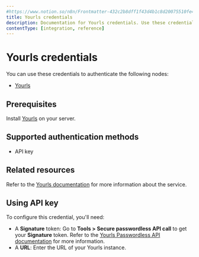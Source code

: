 ```yaml
---
#https://www.notion.so/n8n/Frontmatter-432c2b8dff1f43d4b1c8d20075510fe4
title: Yourls credentials
description: Documentation for Yourls credentials. Use these credentials to authenticate Yourls in n8n, a workflow automation platform.
contentType: [integration, reference]
---
```


# Yourls credentials

You can use these credentials to authenticate the following nodes:

- [Yourls](/integrations/builtin/app-nodes/n8n-nodes-base.yourls.md)

## Prerequisites

Install [Yourls](https://github.com/YOURLS/YOURLS) on your server.

## Supported authentication methods

- API key

## Related resources

Refer to the [Yourls documentation](https://yourls.org/docs) for more information about the service.

## Using API key

To configure this credential, you'll need:

- A **Signature** token: Go to **Tools > Secure passwordless API call** to get your **Signature** token. Refer to the [Yourls Passwordless API documentation](https://yourls.org/docs/guide/advanced/passwordless-api) for more information.
- A **URL**: Enter the URL of your Yourls instance.

